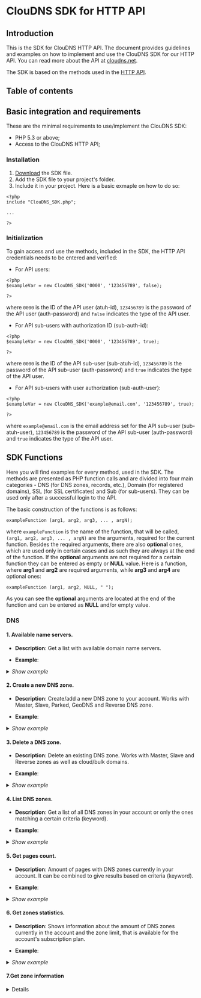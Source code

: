 # ClouDNS SDK for HTTP API

## Introduction

This is the SDK for ClouDNS HTTP API. The document provides guidelines and examples on how to implement and use the ClouDNS SDK for our HTTP API. You can read more about the API at [cloudns.net](https://www.cloudns.net).

The SDK is based on the methods used in the [HTTP API](https://www.cloudns.net/wiki/article/41/).

## Table of contents

## Basic integration and requirements

These are the minimal requirements to use/implement the ClouDNS SDK:

- PHP 5.3 or above;
- Access to the ClouDNS HTTP API;

### Installation

1. [Download](https://github.com/ClouDNS/cloudns-php-sdk/archive/master.zip) the SDK file.
2. Add the SDK file to your project's folder.
3. Include it in your project. Here is a basic exmaple on how to do so:

```
<?php
include "ClouDNS_SDK.php";

...

?>
```
### Initialization

To gain access and use the methods, included in the SDK, the HTTP API credentials needs to be entered and verified:

- For API users:

```
<?php
$exampleVar = new ClouDNS_SDK('0000', '123456789', false);

?>
```

where `0000` is the ID of the API user (atuh-id), `123456789` is the password of the API user (auth-password) and `false` indicates the type of the API user.

- For API sub-users with authorization ID (sub-auth-id):

```
<?php
$exampleVar = new ClouDNS_SDK('0000', '123456789', true);

?>
```

where `0000` is the ID of the API sub-user (sub-atuh-id), `123456789` is the password of the API sub-user (auth-password) and `true` indicates the type of the API user.

- For API sub-users with user authorization (sub-auth-user):

```
<?php
$exampleVar = new ClouDNS_SDK('example@email.com', '123456789', true);

?>
```

where `example@email.com` is the email address set for the API sub-user (sub-atuh-user), `123456789` is the password of the API sub-user (auth-password) and `true` indicates the type of the API user.

## SDK Functions

Here you will find examples for every method, used in the SDK. The methods are presented as PHP function calls and are divided into four main categories - DNS (for DNS zones, records, etc.), Domain (for registered domains), SSL (for SSL certificates) and Sub (for sub-users). They can be used only after a successful login to the API.

The basic construction of the functions is as follows:


```
exampleFunction (arg1, arg2, arg3, ... , argN);

```

where `exampleFunction` is the name of the function, that will be called, `(arg1, arg2, arg3, ... , argN)` are the arguments, required for the current function. Besides the required arguments, there are also **optional** ones, which are used only in certain cases and as such they are always at the end of the function. If the **optional** arguments are not required for a certain function they can be entered as empty or **NULL** value. Here is a function, where **arg1** and **arg2** are required arguments, while **arg3** and **arg4** are optional ones:


```
exampleFunction (arg1, arg2, NULL, " ");

```

As you can see the **optional** arguments are located at the end of the function and can be entered as **NULL** and/or empty value.

### DNS

#### 1. Available name servers.

- **Description**: Get a list with available domain name servers.

- **Example**:

*<details><summary>Show example</summary>*

```

<?php
$exampleVar->dnsAvailableNameServers();

?>
```
</details>

#### 2. Create a new DNS zone.

- **Description**: Create/add a new DNS zone to your account. Works with Master, Slave, Parked, GeoDNS and Reverse DNS zone.


- **Example**:

*<details><summary>Show example</summary>*

```

<?php
$exampleVar->dnsResgisterDomainZone('domain.tld', 'master/slave/parked/geodns/reverse', array ('ns1.nameserver.tld', 'ns2.nameserver.tld'), '1.2.3.4');

?>
```

**where**:
- `'domain.tld'` - the registered domain name, that the DNS zone will be created for;
- `'master/slave/parked/geodns/reverse'` - the type of the DNS zone;
- `array ('ns1.nameserver.tld', 'ns2.nameserver.tld')` - **optional**. An array with all the name servers, that will be configured and added for the NS record(s) upon creation of the DNS zone;
- `'1.2.3.4'` - **optional**. The IP address of the Master server, required **only** for Slave zones;
</details>

#### 3. Delete a DNS zone.

- **Description**: Delete an existing DNS zone. Works with Master, Slave and Reverse zones as well as cloud/bulk domains.

- **Example**:

*<details><summary>Show example</summary>*

```
<?php
$exampleVar->dnsDeleteDomainZone('domain.tld');

?>
```

**where**:
- `'domain.tld'` - the domain name of the DNS zone, that will be deleted;
</details>

#### 4. List DNS zones.

- **Description**: Get a list of all DNS zones in your account or only the ones matching a certain criteria (keyword).

- **Example**:

*<details><summary>Show example</summary>*

```
<?php
$exampleVar->dnsListZones('1', '10', 'keyword');

?>
```

**where**:
- `'1'` - the current page of your zone list;
- `'10'` - amount of results per page. It can be 10, 20, 30, 50 or 100.
- `'keyword'` - **optional**. A specific criteria (keyword), that your results will be based on.
</details>

#### 5. Get pages count.

- **Description**: Amount of pages with DNS zones currently in your account. It can be combined to give results based on criteria (keyword).

- **Example**:
  
*<details><summary>Show example</summary>*

```
<?php
$exampleVar->dnsGetPagesCount('10', 'keyword'));;

?>
```

**where**:
- `'10'` - amount of results per page. It can be 10, 20, 30, 50 or 100.
- `'keyword'` - **optional**. A specific criteria (keyword), that your results will be based on.
</details>

#### 6. Get zones statistics.

- **Description**: Shows information about the amount of DNS zones currently in the account and the zone limit, that is available for the account's subscription plan.

- **Example**:

*<details><summary>Show example</summary>*

```
<?php
$exampleVar->dnsGetZonesStatistics();

?>
```
</details>

#### <summary>7.Get zone information</summary>
<details>

- **Description**: Shows information about the DNS zone - status, type.

- **Example**:
  
 ```
<?php
$exampleVar->dnsGetZoneInformation('domain.tld');

?>
```

**where**:
- `'domain.tld'` - name of the DNS zone, that you want to get information for.
</details>
